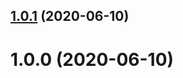 ## [1.0.1](https://github.com/pascaliske/npm-package/compare/v1.0.0...v1.0.1) (2020-06-10)



# 1.0.0 (2020-06-10)




